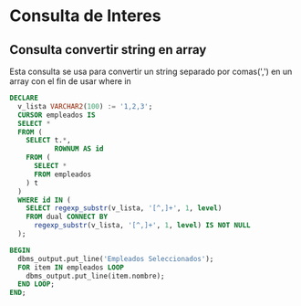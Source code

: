 # Consulta de Interes

## Consulta convertir string en array
Esta consulta se usa para convertir un string separado por comas(',')
en un array con el fin de usar where in
```sql
DECLARE
  v_lista VARCHAR2(100) := '1,2,3';
  CURSOR empleados IS
  SELECT *
  FROM (
    SELECT t.*,
           ROWNUM AS id
    FROM (
      SELECT *
      FROM empleados
    ) t
  )
  WHERE id IN (
    SELECT regexp_substr(v_lista, '[^,]+', 1, level)
    FROM dual CONNECT BY
      regexp_substr(v_lista, '[^,]+', 1, level) IS NOT NULL
  );

BEGIN
  dbms_output.put_line('Empleados Seleccionados');
  FOR item IN empleados LOOP
    dbms_output.put_line(item.nombre);
  END LOOP;
END;
```